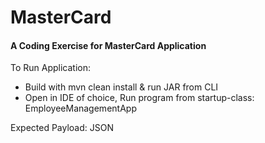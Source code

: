 # MasterCard

#### A Coding Exercise for MasterCard Application

To Run Application:
  * Build with mvn clean install & run JAR from CLI
  * Open in IDE of choice, Run program from startup-class: EmployeeManagementApp
  
Expected Payload: JSON
  

